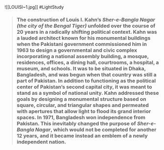![[LOUISI~1.jpg]] #LightStudy
>### The construction of Louis I. Kahn’s _Sher-e-Bangla Nagar (the city of the Bengal Tiger)_ unfolded over the course of 20 years in a radically shifting political context. Kahn was a lauded architect known for his monumental buildings when the Pakistani government commissioned him in 1963 to design a governmental and civic complex incorporating a national assembly building, a mosque, residences, offices, a dining hall, courtrooms, a hospital, a museum, and schools. It was to be situated in Dhaka, Bangladesh, and was begun when that country was still a part of Pakistan. In addition to functioning as the political center of Pakistan’s second capital city, it was meant to stand as a symbol of national unity. Kahn addressed these goals by designing a monumental structure based on square, circular, and triangular shapes and permeated with apertures that allow light to flood its grand interior spaces. In 1971, Bangladesh won independence from Pakistan. This inevitably changed the purpose of _Sher-e-Bangla Nagar_, which would not be completed for another 12 years, and it became instead an emblem of a newly independent nation.

